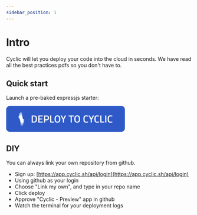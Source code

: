```yaml
---
sidebar_position: 1
---
```


# Intro

Cyclic will let you deploy your code into the cloud in seconds. We have read all the best practices pdfs so you don't have to.

## Quick start

Launch a pre-baked expressjs starter:

[![Deploy Expressjs Starter on Cyclic](/img/cyclic/deploy.svg)](https://app.cyclic.sh/api/app/fork/cyclic-software/express-hello-world)

## DIY

You can always link your own repository from github.

- Sign up: [https://app.cyclic.sh/api/login](https://app.cyclic.sh/api/login)
- Using github as your login
- Choose "Link my own", and type in your repo name
- Click deploy
- Approve "Cyclic - Preview" app in github
- Watch the terminal for your deployment logs
